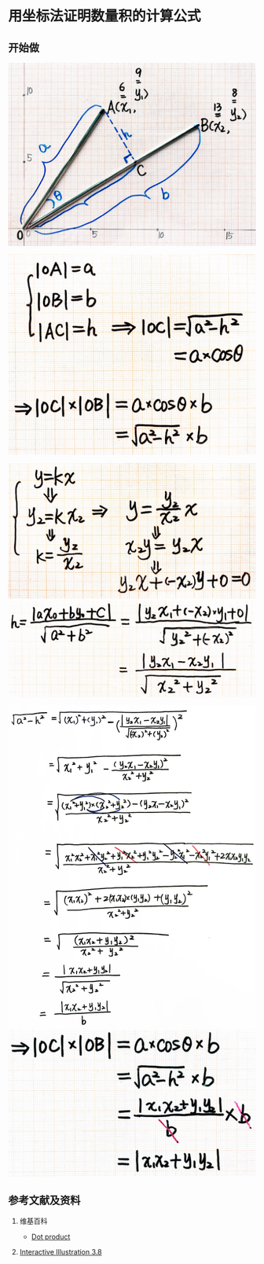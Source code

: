 # 用坐标法证明数量积的计算公式

## 开始做

![](/images/线性代数/向量/用坐标法证明数量积的计算公式/1a1.jpg)

![](/images/线性代数/向量/用坐标法证明数量积的计算公式/2a1.jpg)

![](/images/线性代数/向量/用坐标法证明数量积的计算公式/3a1.jpg)
![](/images/线性代数/向量/用坐标法证明数量积的计算公式/3a2.jpg)

![](/images/线性代数/向量/用坐标法证明数量积的计算公式/4a1.jpg)
![](/images/线性代数/向量/用坐标法证明数量积的计算公式/4a2.jpg)

## 参考文献及资料

1. 维基百科
	- [Dot product](https://en.wikipedia.org/wiki/Dot_product) 

2. [Interactive Illustration 3.8](http://immersivemath.com/ila/ch03_dotproduct/ch03.html#sec_dp_orthogonal_basis)